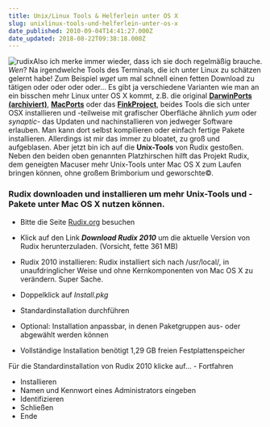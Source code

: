```yaml
---
title: Unix/Linux Tools & Helferlein unter OS X
slug: unixlinux-tools-und-helferlein-unter-os-x
date_published: 2010-09-04T14:41:27.000Z
date_updated: 2018-08-22T09:38:18.000Z
---
```


![rudix](//picdump.thafaker.de/2010/09/rudix.png)Also ich merke immer wieder, dass ich sie doch regelmäßig brauche. *Wen*? Na irgendwelche Tools des Terminals, die ich unter Linux zu schätzen gelernt habe! Zum Beispiel *wget* um mal schnell einen fetten Download zu tätigen oder oder oder oder... Es gibt ja verschiedene Varianten wie man an ein bisschen mehr Linux unter OS X kommt, z.B. die original **[DarwinPorts (archiviert)](http://web.archive.org/web/20091222223436/http://darwinports.com/)**, [**MacPorts**](http://www.macports.org/) oder das [**FinkProject**](http://www.finkproject.org/), beides Tools die sich unter OSX installieren und -teilweise mit grafischer Oberfläche ähnlich *yum* oder *synaptic*- das Updaten und nachinstallieren von jedweger Software erlauben. Man kann dort selbst kompilieren oder einfach fertige Pakete installieren. Allerdings ist mir das immer zu bloatet, zu groß und aufgeblasen. Aber jetzt bin ich auf die **Unix-Tools** von Rudix gestoßen. Neben den beiden oben genannten Platzhirschen hilft das Projekt Rudix, dem geneigten Macuser mehr Unix-Tools unter Mac OS X zum Laufen bringen können, ohne großem Brimborium und geworschte©.

### Rudix downloaden und installieren um mehr Unix-Tools und -Pakete unter Mac OS X nutzen können.

- Bitte die Seite [Rudix.org](http://www.rudix.org/) besuchen
- Klick auf den Link ***Download Rudix 2010*** um die aktuelle Version von Rudix herunterzuladen. (Vorsicht, fette 361 MB)
- Rudix 2010 installieren: Rudix installiert sich nach /usr/local/, in  unaufdringlicher Weise und ohne Kernkomponenten von Mac OS X zu  verändern. Super Sache.

- Doppelklick auf *Install.pkg*
- Standardinstallation durchführen
- Optional: Installation anpassbar, in denen Paketgruppen aus- oder abgewählt werden können

- Vollständige Installation benötigt 1,29 GB freien Festplattenspeicher

Für die Standardinstallation von Rudix 2010 klicke auf…
	- Fortfahren
- Installieren
- Namen und Kennwort eines Administrators eingeben
- Identifizieren
- Schließen
- Ende
